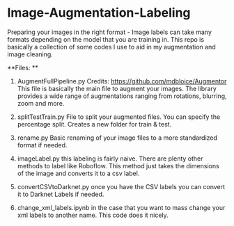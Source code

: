 # Image-Augmentation-Labeling
Preparing your images in the right format - Image labels can take many formats depending on the model that you are training in. This repo is basically a collection of some codes I use to aid in my augmentation and image cleaning. 

**Files: **
1) AugmentFullPipeline.py 
Credits: https://github.com/mdbloice/Augmentor
This file is basically the main file to augment your images. The library provides a wide range of augmentations ranging from rotations, blurring, zoom and more. 

2) splitTestTrain.py
File to split your augmented files. You can specify the percentage split. Creates a new folder for train & test.

3) rename.py
Basic renaming of your image files to a more standardized format if needed. 

4) imageLabel.py this labeling is fairly naive. There are plenty other methods to label like Roboflow. This method just takes the dimensions of the image and converts it to a csv label. 

5) convertCSVtoDarknet.py once you have the CSV labels you can convert it to Darknet Labels if needed. 

6) change_xml_labels.ipynb in the case that you want to mass change your xml labels to another name. This code does it nicely. 

